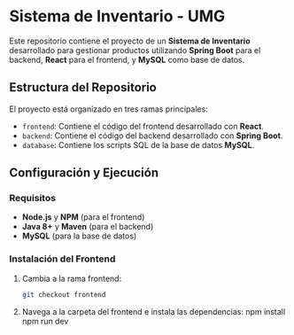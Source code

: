 # Sistema de Inventario - UMG

Este repositorio contiene el proyecto de un **Sistema de Inventario** desarrollado para gestionar productos utilizando **Spring Boot** para el backend, **React** para el frontend, y **MySQL** como base de datos.

## Estructura del Repositorio

El proyecto está organizado en tres ramas principales:
- `frontend`: Contiene el código del frontend desarrollado con **React**.
- `backend`: Contiene el código del backend desarrollado con **Spring Boot**.
- `database`: Contiene los scripts SQL de la base de datos **MySQL**.

## Configuración y Ejecución

### Requisitos

- **Node.js** y **NPM** (para el frontend)
- **Java 8+** y **Maven** (para el backend)
- **MySQL** (para la base de datos)

### Instalación del Frontend

1. Cambia a la rama frontend:
   ```bash
   git checkout frontend

2. Navega a la carpeta del frontend e instala las dependencias:
npm install
npm run dev

